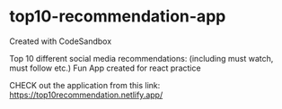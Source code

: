 # top10-recommendation-app
Created with CodeSandbox

Top 10 different social media recommendations: (including must watch, must follow etc.) 
Fun App created for react practice

CHECK out the application from this link: https://top10recommendation.netlify.app/
